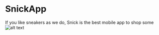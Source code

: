 # SnickApp
If you like sneakers as we do, Snick is the best mobile app to shop some    
![alt text](https://cdna.artstation.com/p/marketplace/presentation_assets/002/264/336/large/file.jpg?1671494502)
